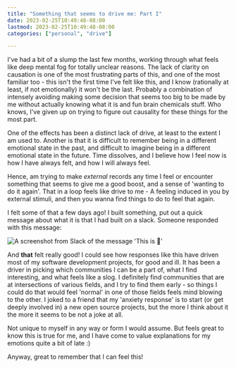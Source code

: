 ```yaml
---
title: "Something that seems to drive me: Part I"
date: 2023-02-25T10:49:48-08:00
lastmod: 2023-02-25T10:49:48-08:00
categories: ["personal", "drive"]

---
```


I've had a bit of a slump the last few months, working through what feels
like deep mental fog for totally unclear reasons. The lack of clarity on
causation is one of the most frustrating parts of this, and one of the
most familiar too - this isn't the first time I've felt like this, and I know
(rationally at least, if not emotionally) it won't be the last. Probably a
combination of intensely avoiding making some decision that seems too big
to be made by me without actually knowing what it is and fun brain chemicals
stuff. Who knows, I've given up on trying to figure out causality for these
things for the most part.

One of the effects has been a distinct lack of drive, at least to the extent
I am used to. Another is that it is difficult to remember being in a different
emotional state in the past, and difficult to imagine being in a different
emotional state in the future. Time dissolves, and I believe how I feel now
is how I have always felt, and how I will always feel.

Hence, am trying to make *external* records any time I feel or encounter
something that seems to give me a good boost, and a sense of 'wanting to
do it again'. That in a loop feels like drive to me - A feeling induced in you
by external stimuli, and then you wanna find things to do to feel that again.

I felt some of that a few days ago! I built something, put out a quick
message about what it is that I had built on a slack. Someone responded with 
this message:

![A screenshot from Slack of the message 'This is :exploding_head:'](/images/this-is-mindblowing.png)

And **that** felt really good! I could see how responses like this have driven
most of my software development projects, for good and ill. It has been a driver
in picking which communities I can be a part of, what I find interesting, and
what feels like a slog. I definitely find communities that are at intersections
of various fields, and I try to find them early - so things I could do that 
would feel 'normal' in one of those fields feels mind blowing to the other.
I joked to a friend that my 'anxiety response' is to
start (or get deeply involved in) a new open source projects, but the more
I think about it the more it seems to be not a joke at all.

Not unique to myself in any way or form I would assume.
But feels great to know this is true for me, and I have come to value explanations
for my emotions quite a bit of late :)

Anyway, great to remember that I can feel this!
